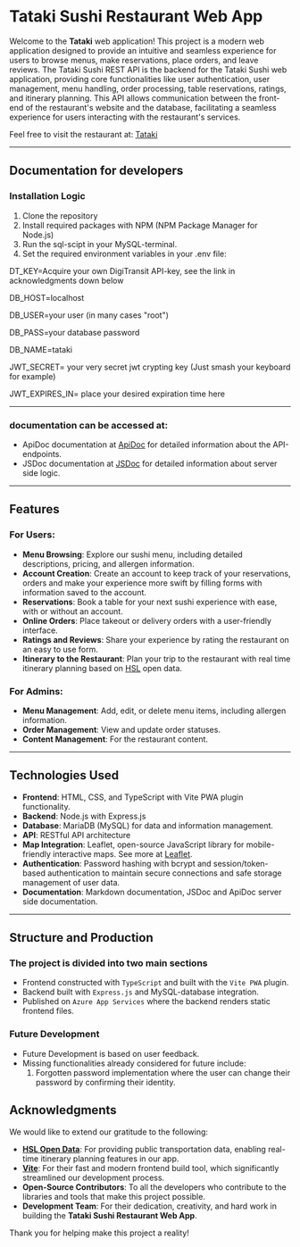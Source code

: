 # Tataki Sushi Restaurant Web App

Welcome to the **Tataki** web application! This project is a modern web application designed to provide an intuitive and seamless experience for users to browse menus, make reservations, place orders, and leave reviews. The Tataki Sushi REST API is the backend for the Tataki Sushi web application, providing core functionalities like user authentication, user management, menu handling, order processing, table reservations, ratings, and itinerary planning. This API allows communication between the front-end of the restaurant's website and the database, facilitating a seamless experience for users interacting with the restaurant's services.

Feel free to visit the restaurant at: [Tataki](https://ucad-server-https.northeurope.cloudapp.azure.com/)

---

## Documentation for developers

### Installation Logic
1. Clone the repository
2. Install required packages with NPM (NPM Package Manager for Node.js)
3. Run the sql-scipt in your MySQL-terminal.
4. Set the required environment variables in your .env file:

DT_KEY=Acquire your own DigiTransit API-key, see the link in acknowledgments down below  

DB_HOST=localhost  

DB_USER=your user (in many cases "root")  

DB_PASS=your database password  

DB_NAME=tataki  

JWT_SECRET= your very secret jwt crypting key (Just smash your keyboard for example)  

JWT_EXPIRES_IN= place your desired expiration time here  

---

### documentation can be accessed at:
- ApiDoc documentation at [ApiDoc](https://users.metropolia.fi/~karripar/js-exercises/tataki-docs/apidocs/) for detailed information about the API-endpoints.
- JSDoc documentation at [JSDoc](https://users.metropolia.fi/~karripar/js-exercises/tataki-docs/jsdocs/) for detailed information about server side logic.

---

## Features

### For Users:
- **Menu Browsing**: Explore our sushi menu, including detailed descriptions, pricing, and allergen information.
- **Account Creation**: Create an account to keep track of your reservations, orders and make your experience more swift by filling forms with information saved to the account.
- **Reservations**: Book a table for your next sushi experience with ease, with or without an account.
- **Online Orders**: Place takeout or delivery orders with a user-friendly interface.
- **Ratings and Reviews**: Share your experience by rating the restaurant on an easy to use form.
- **Itinerary to the Restaurant**: Plan your trip to the restaurant with real time itinerary planning based on [HSL](https://www.hsl.fi/avoindata) open data.

### For Admins:
- **Menu Management**: Add, edit, or delete menu items, including allergen information.
- **Order Management**: View and update order statuses.
- **Content Management**: For the restaurant content.

---

## Technologies Used
- **Frontend**: HTML, CSS, and TypeScript with Vite PWA plugin functionality.
- **Backend**: Node.js with Express.js
- **Database**: MariaDB (MySQL) for data and information management. 
- **API**: RESTful API architecture
- **Map Integration**: Leaflet, open-source JavaScript library for mobile-friendly interactive maps. See more at [Leaflet](https://leafletjs.com).
- **Authentication**: Password hashing with bcrypt and session/token-based authentication to maintain secure connections and safe storage management of user data.
- **Documentation**: Markdown documentation, JSDoc and ApiDoc server side documentation.

---

## Structure and Production

### The project is divided into two main sections
- Frontend constructed with `TypeScript` and built with the `Vite PWA` plugin.
- Backend built with `Express.js` and MySQL-database integration.
- Published on `Azure App Services` where the backend renders static frontend files.


### Future Development
- Future Development is based on user feedback.
- Missing functionalities already considered for future include:
    1. Forgotten password implementation where the user can change their password by confirming their identity.


## Acknowledgments

We would like to extend our gratitude to the following:

- **[HSL Open Data](https://www.hsl.fi/avoindata)**: For providing public transportation data, enabling real-time itinerary planning features in our app.
- **[Vite](https://vite-pwa-org.netlify.app/)**: For their fast and modern frontend build tool, which significantly streamlined our development process.
- **Open-Source Contributors**: To all the developers who contribute to the libraries and tools that make this project possible.
- **Development Team**: For their dedication, creativity, and hard work in building the **Tataki Sushi Restaurant Web App**.

Thank you for helping make this project a reality!
